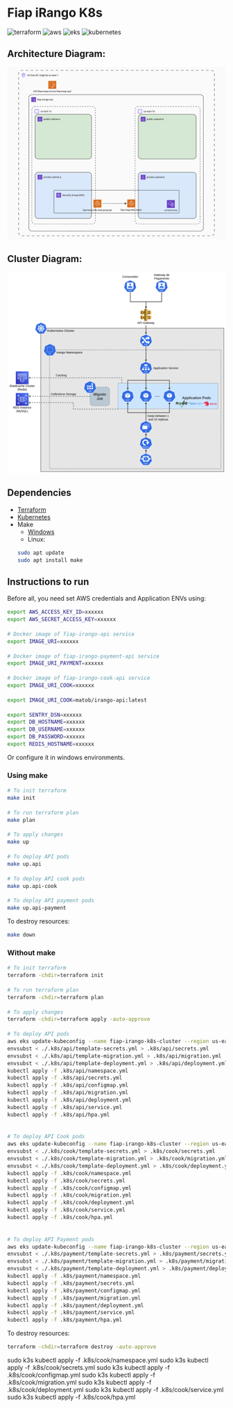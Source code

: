 # Fiap iRango K8s
![terraform](https://img.shields.io/badge/Terraform-7B42BC?style=for-the-badge&logo=terraform&logoColor=white)
![aws](https://img.shields.io/badge/Amazon_AWS-FF9900?style=for-the-badge&logo=amazonaws&logoColor=white)
![eks](https://img.shields.io/badge/Amazon_EKS-FF9900?style=for-the-badge&logo=amazoneks&logoColor=white)
![kubernetes](https://shields.io/badge/Kubernetes-326CE5?logo=Kubernetes&logoColor=FFF&style=flat-square)

## Architecture Diagram:
![Architecture diagram](./docs/fiap-irango-k8s.png)
## Cluster Diagram:
![Cluster diagram](./docs/fiap-irango-k8s-cluster.png)

## Dependencies
- [Terraform](https://developer.hashicorp.com/terraform/install?product_intent=terraform)
- [Kubernetes](https://kubernetes.io/)
- Make
  - [Windows](https://gnuwin32.sourceforge.net/packages/make.htm)
  - Linux:
  ```bash
  sudo apt update
  sudo apt install make
  ```

## Instructions to run
Before all, you need set AWS credentials and Application ENVs using:
```bash
export AWS_ACCESS_KEY_ID=xxxxxx
export AWS_SECRET_ACCESS_KEY=xxxxxx

# Docker image of fiap-irango-api service
export IMAGE_URI=xxxxxx

# Docker image of fiap-irango-payment-api service
export IMAGE_URI_PAYMENT=xxxxxx

# Docker image of fiap-irango-cook-api service
export IMAGE_URI_COOK=xxxxxx

export IMAGE_URI_COOK=matob/irango-api:latest

export SENTRY_DSN=xxxxxx
export DB_HOSTNAME=xxxxxx
export DB_USERNAME=xxxxxx
export DB_PASSWORD=xxxxxx
export REDIS_HOSTNAME=xxxxxx
```
Or configure it in windows environments.

### Using make
```bash
# To init terraform
make init

# To run terraform plan
make plan

# To apply changes
make up

# To deploy API pods
make up.api

# To deploy API cook pods
make up.api-cook

# To deploy API payment pods
make up.api-payment
```

To destroy resources:
```bash
make down
```

### Without make
```bash
# To init terraform
terraform -chdir=terraform init

# To run terraform plan
terraform -chdir=terraform plan

# To apply changes
terraform -chdir=terraform apply -auto-approve

# To deploy API pods
aws eks update-kubeconfig --name fiap-irango-k8s-cluster --region us-east-1
envsubst < ./.k8s/api/template-secrets.yml > .k8s/api/secrets.yml
envsubst < ./.k8s/api/template-migration.yml > .k8s/api/migration.yml
envsubst < ./.k8s/api/template-deployment.yml > .k8s/api/deployment.yml
kubectl apply -f .k8s/api/namespace.yml
kubectl apply -f .k8s/api/secrets.yml
kubectl apply -f .k8s/api/configmap.yml
kubectl apply -f .k8s/api/migration.yml
kubectl apply -f .k8s/api/deployment.yml
kubectl apply -f .k8s/api/service.yml
kubectl apply -f .k8s/api/hpa.yml


# To deploy API Cook pods
aws eks update-kubeconfig --name fiap-irango-k8s-cluster --region us-east-1
envsubst < ./.k8s/cook/template-secrets.yml > .k8s/cook/secrets.yml
envsubst < ./.k8s/cook/template-migration.yml > .k8s/cook/migration.yml
envsubst < ./.k8s/cook/template-deployment.yml > .k8s/cook/deployment.yml
kubectl apply -f .k8s/cook/namespace.yml
kubectl apply -f .k8s/cook/secrets.yml
kubectl apply -f .k8s/cook/configmap.yml
kubectl apply -f .k8s/cook/migration.yml
kubectl apply -f .k8s/cook/deployment.yml
kubectl apply -f .k8s/cook/service.yml
kubectl apply -f .k8s/cook/hpa.yml


# To deploy API Payment pods
aws eks update-kubeconfig --name fiap-irango-k8s-cluster --region us-east-1
envsubst < ./.k8s/payment/template-secrets.yml > .k8s/payment/secrets.yml
envsubst < ./.k8s/payment/template-migration.yml > .k8s/payment/migration.yml
envsubst < ./.k8s/payment/template-deployment.yml > .k8s/payment/deployment.yml
kubectl apply -f .k8s/payment/namespace.yml
kubectl apply -f .k8s/payment/secrets.yml
kubectl apply -f .k8s/payment/configmap.yml
kubectl apply -f .k8s/payment/migration.yml
kubectl apply -f .k8s/payment/deployment.yml
kubectl apply -f .k8s/payment/service.yml
kubectl apply -f .k8s/payment/hpa.yml
```

To destroy resources:
```bash
terraform -chdir=terraform destroy -auto-approve
```


sudo k3s kubectl apply -f .k8s/cook/namespace.yml
sudo k3s kubectl apply -f .k8s/cook/secrets.yml
sudo k3s kubectl apply -f .k8s/cook/configmap.yml
sudo k3s kubectl apply -f .k8s/cook/migration.yml
sudo k3s kubectl apply -f .k8s/cook/deployment.yml
sudo k3s kubectl apply -f .k8s/cook/service.yml
sudo k3s kubectl apply -f .k8s/cook/hpa.yml